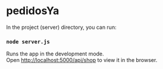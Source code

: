 # pedidosYa


In the project (server) directory, you can run:

### `node server.js`

Runs the app in the development mode.<br>
Open [http://localhost:5000/api/shop](http://localhost:5000/api/shop) to view it in the browser.

